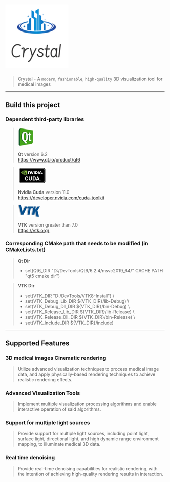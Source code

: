 
# <img src="Resources/Icons/logo.png" width="200" >

> Crystal - A `modern`, `fashionable`, `high-quality` 3D visualization tool for medical images

---
## Build this project

### Dependent third-party libraries


> <img src="Resources/Icons/logo-qt.png" width="50" >
>
> **Qt** version 6.2   
> https://www.qt.io/product/qt6


> <img src="Resources/Icons/logo-cuda.png" width="90" >
>
> **Nvidia Cuda** version 11.0   
> https://developer.nvidia.com/cuda-toolkit


> <img src="Resources/Icons/logo-vtk.png" width="70" >
>
> **VTK** version greater than 7.0   
> https://vtk.org/

### Corresponding CMake path that needs to be modified (in CMakeLists.txt)

> **Qt Dir**
> - set(Qt6_DIR "D:/DevTools/Qt6/6.2.4/msvc2019_64/" CACHE PATH "qt5 cmake dir") 

> **VTK Dir**
> - set(VTK_DIR "D:/DevTools/VTK8-Install") \
> - set(VTK_Debug_Lib_DIR ${VTK_DIR}/lib-Debug) \
> - set(VTK_Debug_Dll_DIR ${VTK_DIR}/bin-Debug) \
> - set(VTK_Release_Lib_DIR ${VTK_DIR}/lib-Release) \
> - set(VTK_Release_Dll_DIR ${VTK_DIR}/bin-Release) \
> - set(VTK_Include_DIR ${VTK_DIR}/include) 

---
## Supported Features

### 3D medical images Cinematic rendering

> Utilize advanced visualization techniques to process medical image data, and apply physically-based rendering techniques to achieve realistic rendering effects.

### Advanced Visualization Tools

> Implement multiple visualization processing algorithms and enable interactive operation of said algorithms.

### Support for multiple light sources

> Provide support for multiple light sources, including point light, surface light, directional light, and high dynamic range environment mapping, to illuminate medical 3D data.

### Real time denoising

> Provide real-time denoising capabilities for realistic rendering, with the intention of achieving high-quality rendering results in interaction.







